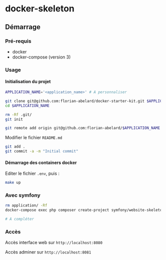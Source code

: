 # docker-skeleton

## Démarrage

### Pré-requis

* docker
* docker-compose (version 3)

### Usage

#### Initialisation du projet

```bash
APPLICATION_NAME='<application_name>' # A personnaliser

git clone git@github.com:florian-abelard/docker-starter-kit.git $APPLICATION_NAME
cd $APPLICATION_NAME

rm -Rf .git/
git init

git remote add origin git@github.com:florian-abelard/$APPLICATION_NAME.git
```

Modifier le fichier `README.md`

```bash
git add .
git commit -a -m "Initial commit"
```

#### Démarrage des containers docker

Editer le fichier `.env`, puis : 
```bash
make up
```

### Avec symfony

```bash
rm application/ -Rf
docker-compose exec php composer create-project symfony/website-skeleton application

# A compléter
```

### Accès

Accès interface web sur `http://localhost:8080`

Accès adminer sur `http://localhost:8081`
